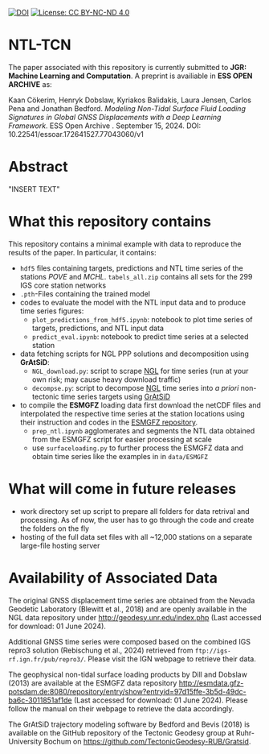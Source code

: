 [![DOI](https://zenodo.org/badge/857427966.svg)](https://zenodo.org/doi/10.5281/zenodo.13768181)
[![License: CC BY-NC-ND 4.0](https://img.shields.io/badge/License-CC_BY--NC--ND_4.0-lightgrey.svg)](https://creativecommons.org/licenses/by-nc-nd/4.0/)

# NTL-TCN
The paper associated with this repository is currently submitted to __JGR: Machine Learning and Computation__. A preprint is availiable in __ESS OPEN ARCHIVE__ as:

Kaan Cökerim, Henryk Dobslaw, Kyriakos Balidakis, Laura Jensen, Carlos Pena and Jonathan Bedford. _Modeling Non-Tidal Surface Fluid Loading Signatures in Global GNSS Displacements with a Deep Learning Framework_. ESS Open Archive . September 15, 2024. DOI: 10.22541/essoar.172641527.77043060/v1

# Abstract
"INSERT TEXT"

# What this repository contains
This repository contains a minimal example with data to reproduce the results of the paper. In particular, it contains: 
- `hdf5` files containing targets, predictions and NTL time series of the stations _POVE_ and _MCHL_. `tabels_all.zip` contains all sets for the 299 IGS core station networks
- `.pth`-Files containing the trained model
- codes to evaluate the model with the NTL input data and to produce time series figures:
  - `plot_predictions_from_hdf5.ipynb`: notebook to plot time series of targets, predictions, and NTL input data
  - `predict_eval.ipynb`: notebook to predict time series at a selected station
- data fetching scripts for NGL PPP solutions and decomposition using __GrAtSiD__:
  - `NGL_download.py`: script to scrape [NGL](http://geodesy.unr.edu/index.php) for time series (run at your own risk; may cause heavy download traffic)
  - `decompse.py`: script to decompose [NGL](http://geodesy.unr.edu/index.php) time series into _a priori_ non-tectonic time series targets using [GrAtSiD](https://github.com/TectonicGeodesy-RUB/Gratsid)
- to compile the __ESMGFZ__ loading data first download the netCDF files and interpolated the respective time series at the station locations using their instruction and codes in the [ESMGFZ repository](http://esmdata.gfz-potsdam.de:8080/repository/entry/show?entryid=97d15ffe-3b5d-49dc-ba6c-3011851af1de). 
  - `prep_ntl.ipynb` agglomerates and segments the NTL data obtained from the ESMGFZ script for easier processing at scale
  - use `surfaceloading.py` to further process the ESMGFZ data and obtain time series like the examples in in `data/ESMGFZ`

# What will come in future releases
- work directory set up script to prepare all folders for data retrival and processing. As of now, the user has to go through the code and create the folders on the fly
- hosting of the full data set files with all ~12,000 stations on a separate large-file hosting server

# Availability of Associated Data
The original GNSS displacement time series are obtained from the Nevada Geodetic Laboratory (Blewitt et al., 2018) and are openly available in the NGL data repository under http://geodesy.unr.edu/index.php (Last accessed for download: 01 June 2024). 

Additional GNSS time series were composed based on the combined IGS repro3 solution (Rebischung et al., 2024) retrieved from `ftp://igs-rf.ign.fr/pub/repro3/`. Please visit the IGN webpage to retrieve their data.

The geophysical non-tidal surface loading products by Dill and Dobslaw (2013) are available at the ESMGFZ data repository http://esmdata.gfz-potsdam.de:8080/repository/entry/show?entryid=97d15ffe-3b5d-49dc-ba6c-3011851af1de (Last accessed for download: 01 June 2024). Please follow the manual on their webpage to retrieve the data accordingly.

The GrAtSiD trajectory modeling software by Bedford and Bevis (2018) is available on the GitHub repository of the Tectonic Geodesy group at Ruhr-University Bochum on https://github.com/TectonicGeodesy-RUB/Gratsid.
